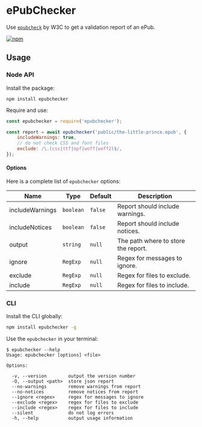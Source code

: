 # ePubChecker

Use [`epubcheck`](https://github.com/w3c/epubcheck) by W3C to get a validation report of an ePub.


[![npm](https://img.shields.io/npm/v/epubchecker.svg?style=flat-square)](https://www.npmjs.com/package/epubchecker)

## Usage

### Node API

Install the package:

```
npm install epubchecker
```

Require and use:

```js
const epubchecker = require('epubchecker');

const report = await epubchecker('public/the-little-prince.epub', {
    includeWarnings: true,
    // do not check CSS and font files
    exclude: /\.(css|ttf|opf|woff|woff2)$/,
});
```

#### Options

Here is a complete list of `epubchecker` options:

| Name | Type | Default | Description |
| ---- | ---- | ------- | ----------- |
| includeWarnings | `boolean` | `false` | Report should include warnings.     |
| includeNotices  | `boolean` | `false` | Report should include notices.      |
| output          | `string`  | `null`  | The path where to store the report. |
| ignore          | `RegExp`  | `null`  | Regex for messages to ignore.       |
| exclude         | `RegExp`  | `null`  | Regex for files to exclude.         |
| include         | `RegExp`  | `null`  | Regex for files to include.         |


### CLI

Install the CLI globally:
```sh
npm install epubchecker -g
```

Use the `epubchecker` in your terminal:
```
$ epubchecker --help
Usage: epubchecker [options] <file>

Options:

  -v, --version        output the version number
  -O, --output <path>  store json report
  --no-warnings        remove warnings from report
  --no-notices         remove notices from report
  --ignore <regex>     regex for messages to ignore
  --exclude <regex>    regex for files to exclude
  --include <regex>    regex for files to include
  --silent             do not log errors
  -h, --help           output usage information
```